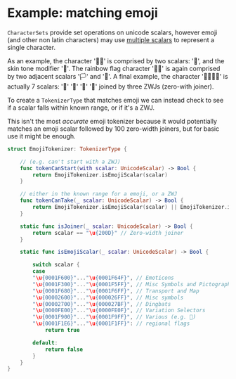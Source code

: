 # Example: matching emoji

`CharacterSets` provide set operations on unicode scalars, however emoji (and other non latin characters) may use [multiple scalars]((https://oleb.net/blog/2016/12/emoji-4-0/)) to represent a single character.

As an example, the character '👶🏿' is comprised by two scalars: '👶', and the skin tone modifier '🏿'.
The rainbow flag character '🏳️‍🌈' is again comprised by two adjacent scalars '🏳' and '🌈'.
A final example, the character '👨‍👨‍👧‍👦' is actually 7 scalars: '👨' '👨' '👧' '👦' joined by three ZWJs (zero-with joiner).

To create a `TokenizerType` that matches emoji we can instead check to see if a scalar falls within known range, or if it's a ZWJ.

This isn't the most *accurate* emoji tokenizer because it would potentially matches an emoji scalar followed by 100 zero-width joiners, but for basic use it might be enough.

````Swift
struct EmojiTokenizer: TokenizerType {

    // (e.g. can't start with a ZWJ)
    func tokenCanStart(with scalar: UnicodeScalar) -> Bool {
        return EmojiTokenizer.isEmojiScalar(scalar)
    }

    // either in the known range for a emoji, or a ZWJ
    func tokenCanTake(_ scalar: UnicodeScalar) -> Bool {
        return EmojiTokenizer.isEmojiScalar(scalar) || EmojiTokenizer.isJoiner(scalar)
    }

    static func isJoiner(_ scalar: UnicodeScalar) -> Bool {
        return scalar == "\u{200D}" // Zero-width joiner
    }

    static func isEmojiScalar(_ scalar: UnicodeScalar) -> Bool {

        switch scalar {
        case
        "\u{0001F600}"..."\u{0001F64F}", // Emoticons
        "\u{0001F300}"..."\u{0001F5FF}", // Misc Symbols and Pictographs
        "\u{0001F680}"..."\u{0001F6FF}", // Transport and Map
        "\u{00002600}"..."\u{000026FF}", // Misc symbols
        "\u{00002700}"..."\u{000027BF}", // Dingbats
        "\u{0000FE00}"..."\u{0000FE0F}", // Variation Selectors
        "\u{0001F900}"..."\u{0001F9FF}", // Various (e.g. 🤖)
        "\u{0001F1E6}"..."\u{0001F1FF}": // regional flags
            return true

        default:
            return false
        }
    }
}

````
